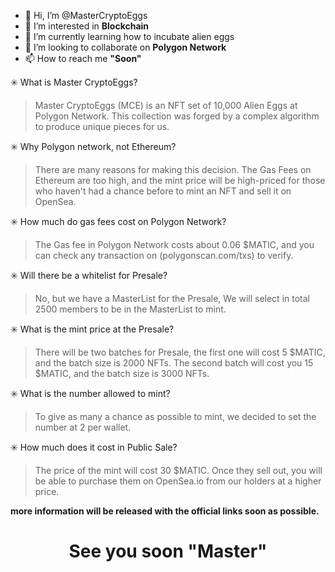 - 👋 Hi, I’m @MasterCryptoEggs
- 👀 I’m interested in <b>Blockchain</b>
- 🌱 I’m currently learning how to incubate alien eggs
- 💞️ I’m looking to collaborate on <b>Polygon Network</b>
- 📫 How to reach me <b>"Soon"</b>

✳️ What is Master CryptoEggs?
<blockquote>Master CryptoEggs (MCE) is an NFT set of 10,000 Alien Eggs at Polygon Network. This collection was forged by a complex algorithm to produce unique pieces for us.</blockquote>

✳️ Why Polygon network, not Ethereum?
<blockquote>There are many reasons for making this decision. The Gas Fees on Ethereum are too high, and the mint price will be high-priced for those who haven't had a chance before to mint an NFT and sell it on OpenSea.</blockquote>

✳️ How much do gas fees cost on Polygon Network?
<blockquote>The Gas fee in Polygon Network costs about 0.06 $MATIC, and you can check any transaction on (polygonscan.com/txs) to verify.</blockquote>

✳️ Will there be a whitelist for Presale?
<blockquote>No, but we have a MasterList for the Presale, We will select in total 2500 members to be in the MasterList to mint.</blockquote>

✳️ What is the mint price at the Presale?
<blockquote>There will be two batches for Presale, the first one will cost 5 $MATIC, and the batch size is 2000 NFTs. The second batch will cost you 15 $MATIC, and the batch size is 3000 NFTs.</blockquote>

✳️ What is the number allowed to mint?
<blockquote>To give as many a chance as possible to mint, we decided to set the number at 2 per wallet.</blockquote>

✳️ How much does it cost in Public Sale?
<blockquote>The price of the mint will cost 30 $MATIC. Once they sell out, you will be able to purchase them on OpenSea.io from our holders at a higher price.</blockquote>

<b>more information will be released with the official links soon as possible.</b>

<center><b><h1>See you soon "Master"</h1></b></center>

<!---
MasterCryptoEggs/MasterCryptoEggs is a ✨ special ✨ repository because its `README.md` (this file) appears on your GitHub profile.
You can click the Preview link to take a look at your changes.
--->
